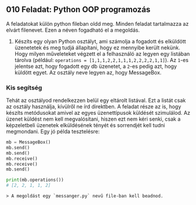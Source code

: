 ## 010 Feladat: Python OOP programozás

A feladatokat külön python fileban oldd meg. Minden feladat tartalmazza az elvárt filenevet. Ezen a néven fogadható el a megoldás.

1) Készíts egy olyan Python osztályt, ami számolja a fogadott és elküldött üzenetetek és meg tudjá állapítani, hogy ez mennyibe került nekünk. Hogy milyen műveleteket végzett el a felhasználó az legyen egy listában tárolva (például: `operations = [1,1,1,2,2,1,1,1,2,2,2,2,1,1]`). Az `1`-es jelentse azt, hogy fogadott egy db üzenetet, a `2`-es pedig azt, hogy küldött egyet. Az osztály neve legyen az, hogy MessageBox.

### Kis segítség
Tehát az osztályod rendelkezzen belül egy eltárolt listával. Ezt a listát csak az osztály használja, kívülről ne írd direktben. A feladat része az is, hogy készíts metódusokat amivel az egyes üzenettípusok küldését szimulálod. Az üzenet küldést nem kell megvalósítani, hiszen ezt nem kéri senki, csak a képzeletbeli üzenetek elküldésének tényét és sorrendjét kell tudni megmondani.
Egy jó példa tesztelésre:
```Python
mb = MessageBox()
mb.send()
mb.send()
mb.receive()
mb.receive()
mb.send()

print(mb.operations())
# [2, 2, 1, 1, 2]
```

    > A megoldást egy `messanger.py` nevű file-ban kell beadnod.
